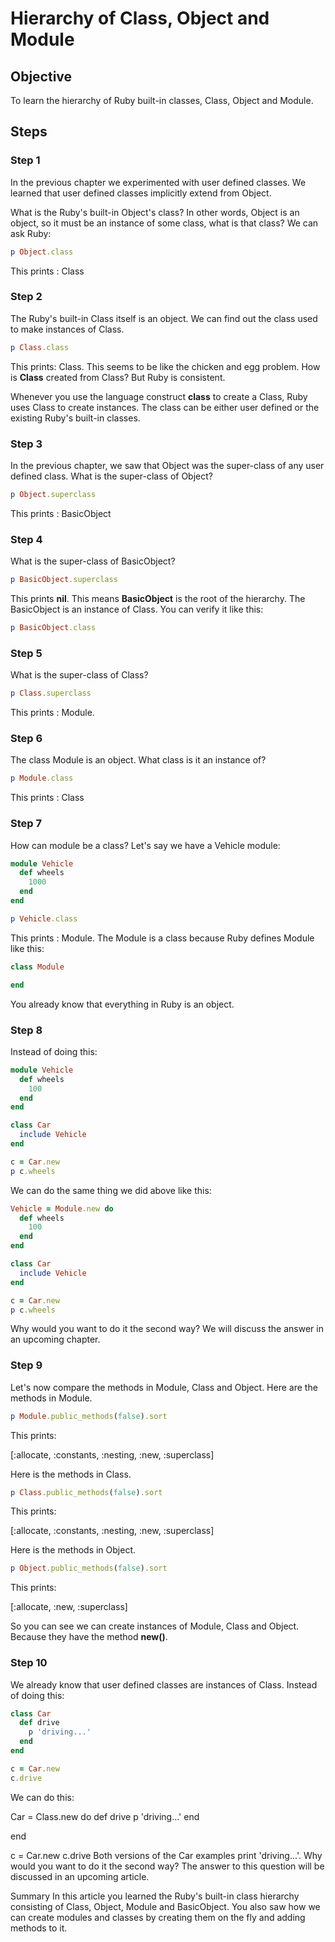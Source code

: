 # Hierarchy of Class, Object and Module

## Objective

To learn the hierarchy of Ruby built-in classes, Class, Object and Module.

## Steps

### Step 1

In the previous chapter we experimented with user defined classes. We learned that user defined classes implicitly extend from Object. 

What is the Ruby's built-in Object's class? In other words, Object is an object, so it must be an instance of some class, what is that class? We can ask Ruby:

```ruby
p Object.class
```

This prints : Class

### Step 2

The Ruby's built-in Class itself is an object. We can find out the class used to make instances of Class.

```ruby
p Class.class
```

This prints: Class. This seems to be like the chicken and egg problem. How is **Class** created from Class? But Ruby is consistent.

Whenever you use the language construct **class** to create a Class, Ruby uses Class to create instances. The class can be either user defined or the existing Ruby's built-in classes.

### Step 3

In the previous chapter, we saw that Object was the super-class of any user defined class. What is the super-class of Object?

```ruby
p Object.superclass
```

This prints : BasicObject

### Step 4

What is the super-class of BasicObject?

```ruby
p BasicObject.superclass
```

This prints **nil**. This means **BasicObject** is the root of the hierarchy. The BasicObject is an instance of Class. You can verify it like this:

```ruby
p BasicObject.class
```

### Step 5

What is the super-class of Class?

```ruby
p Class.superclass
```

This prints : Module.

### Step 6

The class Module is an object. What class is it an instance of?

```ruby
p Module.class
```

This prints : Class

### Step 7

How can module be a class? Let's say we have a Vehicle module:

```ruby
module Vehicle
  def wheels
    1000
  end
end

p Vehicle.class
```

This prints : Module. The Module is a class because Ruby defines Module like this:

```ruby
class Module

end 
```

You already know that everything in Ruby is an object.

### Step 8

Instead of doing this:

```ruby
module Vehicle
  def wheels
    100
  end
end

class Car
  include Vehicle
end

c = Car.new
p c.wheels
```

We can do the same thing we did above like this:

```ruby
Vehicle = Module.new do
  def wheels
    100
  end
end

class Car
  include Vehicle
end

c = Car.new
p c.wheels
```

Why would you want to do it the second way? We will discuss the answer in an upcoming chapter.

### Step 9

Let's now compare the methods in Module, Class and Object. Here are the methods in Module.

```ruby
p Module.public_methods(false).sort
```

This prints:

[:allocate, :constants, :nesting, :new, :superclass]

Here is the methods in Class.

```ruby
p Class.public_methods(false).sort
```

This prints:

[:allocate, :constants, :nesting, :new, :superclass]

Here is the methods in Object.

```ruby
p Object.public_methods(false).sort
```

This prints:

[:allocate, :new, :superclass]

So you can see we can create instances of Module, Class and Object. Because they have the method **new()**.

### Step 10

We already know that user defined classes are instances of Class. Instead of doing this:

```ruby
class Car
  def drive
    p 'driving...'
  end
end

c = Car.new
c.drive
```

We can do this:

Car = Class.new do
  def drive
    p 'driving...'
  end

end

c = Car.new
c.drive
Both versions of the Car examples print 'driving...'. Why would you want to do it the second way? The answer to this question will be discussed in an upcoming article.

Summary
In this article you learned the Ruby's built-in class hierarchy consisting of Class, Object, Module and BasicObject. You also saw how we can create modules and classes by creating them on the fly and adding methods to it.